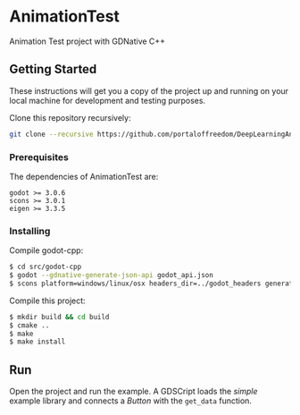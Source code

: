 # AnimationTest

Animation Test project with GDNative C++

## Getting Started

These instructions will get you a copy of the project up and running on your local machine for development and testing purposes.

Clone this repository recursively:
``` bash
git clone --recursive https://github.com/portaloffreedom/DeepLearningAnimation.git
```

### Prerequisites

The dependencies of AnimationTest are:
```
godot >= 3.0.6
scons >= 3.0.1
eigen >= 3.3.5
```

### Installing

Compile godot-cpp:
```bash
$ cd src/godot-cpp
$ godot --gdnative-generate-json-api godot_api.json
$ scons platform=windows/linux/osx headers_dir=../godot_headers generate_bindings=yes target=release
```

Compile this project:
```bash
$ mkdir build && cd build
$ cmake ..
$ make
$ make install
```

## Run
Open the project and run the example. A GDSCript loads the _simple_ example library and connects a _Button_ with the `get_data` function.
